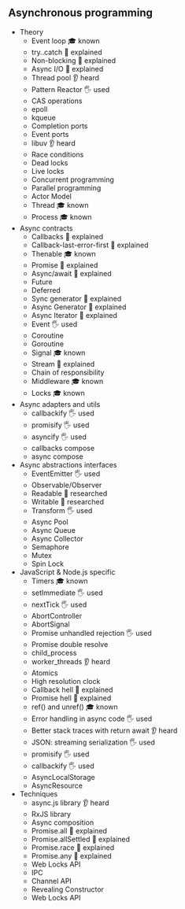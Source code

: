 ## Asynchronous programming

- Theory
  - Event loop 🎓 known
  - try..catch 🙋 explained
  - Non-blocking 🙋 explained
  - Async I/O 🙋 explained
  - Thread pool 👂 heard
  - Pattern Reactor 🖐️ used
  - CAS operations
  - epoll
  - kqueue
  - Completion ports
  - Event ports
  - libuv 👂 heard
  - Race conditions
  - Dead locks
  - Live locks
  - Concurrent programming
  - Parallel programming
  - Actor Model
  - Thread 🎓 known
  - Process 🎓 known
- Async contracts
  - Callbacks 🙋 explained
  - Callback-last-error-first 🙋 explained
  - Thenable 🎓 known
  - Promise 🙋 explained
  - Async/await 🙋 explained
  - Future
  - Deferred
  - Sync generator 🙋 explained
  - Async Generator 🙋 explained
  - Async Iterator 🙋 explained
  - Event 🖐 used
  - Coroutine 
  - Goroutine
  - Signal 🎓 known
  - Stream 🙋 explained
  - Chain of responsibility
  - Middleware 🎓 known
  - Locks 🎓 known
- Async adapters and utils
  - callbackify 🖐 used
  - promisify 🖐 used
  - asyncify 🖐 used
  - callbacks compose
  - async compose
- Async abstractions interfaces
  - EventEmitter 🖐 used
  - Observable/Observer
  - Readable 🔬 researched
  - Writable 🔬 researched
  - Transform 🖐 used
  - Async Pool
  - Async Queue
  - Async Collector
  - Semaphore
  - Mutex
  - Spin Lock
- JavaScript & Node.js specific
  - Timers 🎓 known
  - setImmediate 🖐 used
  - nextTick 🖐 used
  - AbortController 
  - AbortSignal
  - Promise unhandled rejection 🖐 used
  - Promise double resolve
  - child_process
  - worker_threads 👂 heard
  - Atomics
  - High resolution clock
  - Callback hell 🙋 explained
  - Promise hell 🙋 explained
  - ref() and unref() 🎓 known
  - Error handling in async code  🖐 used
  - Better stack traces with return await 👂 heard
  - JSON: streaming serialization 🖐 used
  - promisify 🖐 used
  - callbackify 🖐 used
  - AsyncLocalStorage 
  - AsyncResource
- Techniques
  - async.js library 👂 heard
  - RxJS library
  - Async composition
  - Promise.all 🙋 explained
  - Promise.allSettled 🙋 explained
  - Promise.race 🙋 explained
  - Promise.any 🙋 explained
  - Web Locks API
  - IPC
  - Channel API
  - Revealing Constructor
  - Web Locks API
